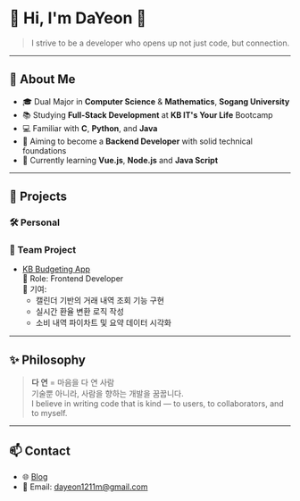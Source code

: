 # 👋 Hi, I'm DaYeon 🌸

> I strive to be a developer who opens up not just code, but connection.

---

## 🌱 About Me

- 🎓 Dual Major in **Computer Science** & **Mathematics**, **Sogang University**
- 📚 Studying **Full-Stack Development** at **KB IT's Your Life** Bootcamp
- 💻 Familiar with **C**, **Python**, and **Java**
- 🎯 Aiming to become a **Backend Developer** with solid technical foundations
- 🌱 Currently learning **Vue.js**, **Node.js** and **Java Script**
---

## 🚀 Projects

### 🛠️ Personal


### 🤝 Team Project

- [KB Budgeting App](https://github.com/westjin/KB_Budgeting_app)  
  💼 Role: Frontend Developer  
  🔧 기여:
    - 캘린더 기반의 거래 내역 조회 기능 구현  
    - 실시간 환율 변환 로직 작성  
    - 소비 내역 파이차트 및 요약 데이터 시각화

---

## ✨ Philosophy

> **다 연** = 마음을 다 연 사람  
> 기술뿐 아니라, 사람을 향하는 개발을 꿈꿉니다.  
> I believe in writing code that is kind — to users, to collaborators, and to myself.

---

## 📫 Contact

- 🌐 [Blog](https://darongrong.tistory.com/)
- 📮 Email: dayeon1211m@gmail.com
